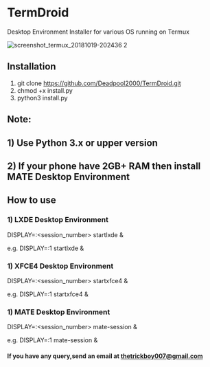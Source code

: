 # TermDroid
Desktop Environment Installer for various OS running on Termux

![screenshot_termux_20181019-202436 2](https://user-images.githubusercontent.com/32305505/47226191-8527a080-d3dd-11e8-9ddc-68182f546140.png)


## Installation
1) git clone https://github.com/Deadpool2000/TermDroid.git
2) chmod +x install.py
3) python3 install.py

## Note: 

## 1) Use Python 3.x or upper version

## 2) If your phone have 2GB+ RAM then install MATE Desktop Environment

## How to use
### 1) LXDE Desktop Environment 
DISPLAY=:<session_number> startlxde &

e.g. DISPLAY=:1 startlxde &

### 1) XFCE4 Desktop Environment 
DISPLAY=:<session_number> startxfce4 &

e.g. DISPLAY=:1 startxfce4 &

### 1) MATE Desktop Environment 
DISPLAY=:<session_number> mate-session &

e.g. DISPLAY=:1 mate-session &


#### If you have any query,send an email at thetrickboy007@gmail.com
